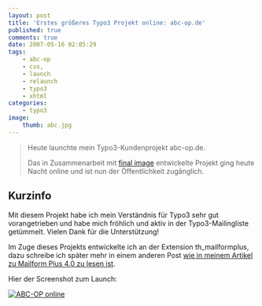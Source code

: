 ```yaml
---
layout: post
title: 'Erstes größeres Typo3 Projekt online: abc-op.de'
published: true
comments: true
date: 2007-05-16 02:05:29
tags:
    - abc-op
    - css,
    - launch
    - relaunch
    - typo3
    - xhtml
categories:
    - typo3
image:
    thumb: abc.jpg
---
```

> Heute launchte mein Typo3-Kundenprojekt abc-op.de.
> 
> Das in Zusammenarbeit mit [final image][1] entwickelte Projekt ging heute Nacht online und ist nun der Öffentlichkeit zugänglich.



## Kurzinfo

Mit diesem Projekt habe ich mein Verständnis für Typo3 sehr gut vorangetrieben und habe mich fröhlich und aktiv in der Typo3-Mailingliste getümmelt. Vielen Dank für die Unterstützung!

Im Zuge dieses Projekts entwickelte ich an der Extension th_mailformplus, dazu schreibe ich später mehr in einem anderen Post [wie in meinem Artikel zu Mailform Plus 4.0 zu lesen ist][2].

Hier der Screenshot zum Launch:

[![ABC-OP online][3]][4]

 [1]: http://www.final-image.de/
 [2]: http://mediavrog.net/blog/typo3/mailformplus-40-die-felxible-typo3-mailformular-extension-geht-mit-mir-in-die-vierte-runde/ "Artikel in diesem Fenster öffnen"
 [3]: http://mediavrog.net/blog/wp-content/uploads/2007/05/abc.thumbnail.png
 [4]: http://mediavrog.net/blog/wp-content/uploads/2007/05/abc.png "ABC-OP online"